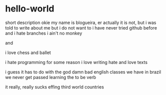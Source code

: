 
# hello-world
short description
okie my name is blogueira, er actually it is not, but i was told to write about me but i do not want to
i have never tried github before
and i hate branches
i ain't no monkey

and

i love chess
and ballet

i hate programming
for some reason i love writing hate and love texts

i guess it has to do with the god damn bad english classes we have in brazil
we never get passed learning the to be verb

it really, really sucks
effing third world countries
